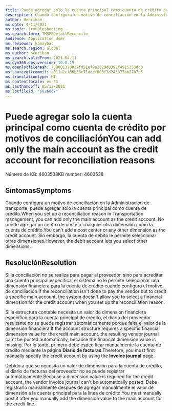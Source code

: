 ```yaml
---
title: Puede agregar solo la cuenta principal como cuenta de crédito por motivos de conciliación
description: Cuando configura un motivo de conciliación en la Administración de transporte, puede agregar solo la cuenta principal como cuenta de crédito.
author: Henrikan
ms.date: 4/11/2021
ms.topic: troubleshooting
ms.search.form: TMSFBDetailReconcile
audience: Application User
ms.reviewer: kamaybac
ms.search.region: Global
ms.author: henrikan
ms.search.validFrom: 2021-04-11
ms.dyn365.ops.version: 10.0.19
ms.openlocfilehash: 708081370b27fd51ef9a2329d8392f4515353dcb
ms.sourcegitcommit: c011a2ef66b38e71ddaf003f7d243677bb2707c5
ms.translationtype: HT
ms.contentlocale: es-ES
ms.lasthandoff: 05/12/2021
ms.locfileid: "6026867"
---
```

# <a name="you-can-add-only-the-main-account-as-the-credit-account-for-reconciliation-reasons"></a><span data-ttu-id="0483a-103">Puede agregar solo la cuenta principal como cuenta de crédito por motivos de conciliación</span><span class="sxs-lookup"><span data-stu-id="0483a-103">You can add only the main account as the credit account for reconciliation reasons</span></span>

<span data-ttu-id="0483a-104">Número de KB: 4603538</span><span class="sxs-lookup"><span data-stu-id="0483a-104">KB number: 4603538</span></span>

## <a name="symptoms"></a><span data-ttu-id="0483a-105">Síntomas</span><span class="sxs-lookup"><span data-stu-id="0483a-105">Symptoms</span></span>

<span data-ttu-id="0483a-106">Cuando configura un motivo de conciliación en la Administración de transporte, puede agregar solo la cuenta principal como cuenta de crédito.</span><span class="sxs-lookup"><span data-stu-id="0483a-106">When you set up a reconciliation reason in Transportation management, you can add only the main account as the credit account.</span></span> <span data-ttu-id="0483a-107">No puede agregar un centro de coste o cualquier otra dimensión como la cuenta de crédito.</span><span class="sxs-lookup"><span data-stu-id="0483a-107">You can't add a cost center or any other dimension as the credit account.</span></span> <span data-ttu-id="0483a-108">Sin embargo, la cuenta de débito le permite seleccionar otras dimensiones.</span><span class="sxs-lookup"><span data-stu-id="0483a-108">However, the debit account lets you select other dimensions.</span></span>

## <a name="resolution"></a><span data-ttu-id="0483a-109">Resolución</span><span class="sxs-lookup"><span data-stu-id="0483a-109">Resolution</span></span>

<span data-ttu-id="0483a-110">Si la conciliación no se realiza para pagar al proveedor, sino para acreditar una cuenta principal específica, el sistema no le permite seleccionar una dimensión financiera para la cuenta de crédito cuando configura el motivo de conciliación.</span><span class="sxs-lookup"><span data-stu-id="0483a-110">If the reconciliation isn't done to pay the vendor but to credit a specific main account, the system doesn't allow you to select a financial dimension for the credit account when you set up the reconciliation reason.</span></span>

<span data-ttu-id="0483a-111">Si la estructura contable necesita un valor de dimensión financiera específico para la cuenta principal de crédito, el diario del proveedor resultante no se puede registrar automáticamente porque falta el valor de la dimensión financiera.</span><span class="sxs-lookup"><span data-stu-id="0483a-111">If the account structure requires a specific financial dimension value for the credit main account, the resulting vendor journal can't be posted automatically, because the financial dimension value is missing.</span></span> <span data-ttu-id="0483a-112">Por lo tanto, primero debe especificar manualmente la cuenta de crédito mediante la página **Diario de facturas**.</span><span class="sxs-lookup"><span data-stu-id="0483a-112">Therefore, you must first manually specify the credit account by using the **Invoice journal** page.</span></span>

<span data-ttu-id="0483a-113">Debido a que se necesita un valor de dimensión para la cuenta de crédito, el diario de facturas del proveedor no se puede registrar automáticamente.</span><span class="sxs-lookup"><span data-stu-id="0483a-113">Because a dimension value is required for the credit account, the vendor invoice journal can't be automatically posted.</span></span> <span data-ttu-id="0483a-114">Debe registrarlo manualmente después de agregar manualmente el valor de dimensión a la cuenta principal para la línea de crédito.</span><span class="sxs-lookup"><span data-stu-id="0483a-114">You must manually post it after you manually add the dimension value to the main account for the credit line.</span></span>
